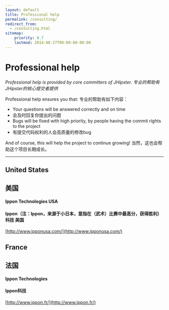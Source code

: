```yaml
---
layout: default
title: Professional help
permalink: /consulting/
redirect_from:
  - /consulting.html
sitemap:
    priority: 0.7
    lastmod: 2014-08-27T00:00:00-00:00
---
```


# <i class="fa fa-user-md"></i> Professional help

_Professional help is provided by core committers of JHipster._
_专业的帮助有JHipster的核心提交者提供_

Professional help ensures you that:
专业的帮助有如下内容：
*   Your questions will be answered correctly and on time
*   会及时回复你提出的问题
*   Bugs will be fixed with high priority, by people having the commit rights to the project
*   有提交代码权利的人会高质量的修改bug

And of course, this will help the project to continue growing!
当然，这也会帮助这个项目长期成长。

* * *

## United States
## 美国

#### Ippon Technologies USA
#### Ippon（注：Ippon，来源于小日本，意指在（武术）比赛中最高分，获得胜利）科技 美国

[http://www.ipponusa.com/](http://www.ipponusa.com/)

## France
## 法国
#### Ippon Technologies
#### Ippon科技 

[http://www.ippon.fr/](http://www.ippon.fr/)
